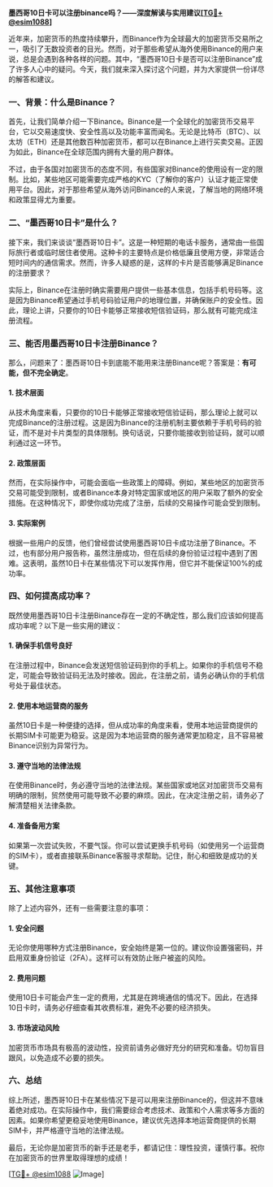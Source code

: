 **墨西哥10日卡可以注册binance吗？——深度解读与实用建议[[TG💪+ @esim1088](https://t.me/s/esim1088)]**

近年来，加密货币的热度持续攀升，而Binance作为全球最大的加密货币交易所之一，吸引了无数投资者的目光。然而，对于那些希望从海外使用Binance的用户来说，总是会遇到各种各样的问题。其中，“墨西哥10日卡是否可以注册Binance”成了许多人心中的疑问。今天，我们就来深入探讨这个问题，并为大家提供一份详尽的解答和建议。

### **一、背景：什么是Binance？**

首先，让我们简单介绍一下Binance。Binance是一个全球化的加密货币交易平台，它以交易速度快、安全性高以及功能丰富而闻名。无论是比特币（BTC）、以太坊（ETH）还是其他数百种加密货币，都可以在Binance上进行买卖交易。正因为如此，Binance在全球范围内拥有大量的用户群体。

不过，由于各国对加密货币的态度不同，有些国家对Binance的使用设有一定的限制。比如，某些地区可能需要完成严格的KYC（了解你的客户）认证才能正常使用平台。因此，对于那些希望从海外访问Binance的人来说，了解当地的网络环境和政策显得尤为重要。

### **二、“墨西哥10日卡”是什么？**

接下来，我们来谈谈“墨西哥10日卡”。这是一种短期的电话卡服务，通常由一些国际旅行者或临时居住者使用。这种卡的主要特点是价格低廉且使用方便，非常适合短时间内的通信需求。然而，许多人疑惑的是，这样的卡片是否能够满足Binance的注册要求？

实际上，Binance在注册时确实需要用户提供一些基本信息，包括手机号码等。这是因为Binance希望通过手机号码验证用户的地理位置，并确保账户的安全性。因此，理论上讲，只要你的10日卡能够正常接收短信验证码，那么就有可能完成注册流程。

### **三、能否用墨西哥10日卡注册Binance？**

那么，问题来了：墨西哥10日卡到底能不能用来注册Binance呢？答案是：**有可能，但不完全确定**。

#### **1. 技术层面**
从技术角度来看，只要你的10日卡能够正常接收短信验证码，那么理论上就可以完成Binance的注册过程。这是因为Binance的注册机制主要依赖于手机号码的验证，而不是对卡片类型的具体限制。换句话说，只要你能接收到验证码，就可以顺利通过这一环节。

#### **2. 政策层面**
然而，在实际操作中，可能会面临一些政策上的障碍。例如，某些地区的加密货币交易可能受到限制，或者Binance本身对特定国家或地区的用户采取了额外的安全措施。在这种情况下，即使你成功完成了注册，后续的交易操作可能会受到限制。

#### **3. 实际案例**
根据一些用户的反馈，他们曾经尝试使用墨西哥10日卡成功注册了Binance。不过，也有部分用户报告称，虽然注册成功，但在后续的身份验证过程中遇到了困难。这表明，虽然10日卡在某些情况下可以发挥作用，但它并不能保证100%的成功率。

### **四、如何提高成功率？**

既然使用墨西哥10日卡注册Binance存在一定的不确定性，那么我们应该如何提高成功率呢？以下是一些实用的建议：

#### **1. 确保手机信号良好**
在注册过程中，Binance会发送短信验证码到你的手机上。如果你的手机信号不稳定，可能会导致验证码无法及时接收。因此，在注册之前，请务必确认你的手机信号处于最佳状态。

#### **2. 使用本地运营商的服务**
虽然10日卡是一种便捷的选择，但从成功率的角度来看，使用本地运营商提供的长期SIM卡可能更为稳妥。这是因为本地运营商的服务通常更加稳定，且不容易被Binance识别为异常行为。

#### **3. 遵守当地的法律法规**
在使用Binance时，务必遵守当地的法律法规。某些国家或地区对加密货币交易有明确的限制，贸然使用可能导致不必要的麻烦。因此，在决定注册之前，请务必了解清楚相关法律条款。

#### **4. 准备备用方案**
如果第一次尝试失败，不要气馁。你可以尝试更换手机号码（如使用另一个运营商的SIM卡），或者直接联系Binance客服寻求帮助。记住，耐心和细致是成功的关键。

### **五、其他注意事项**

除了上述内容外，还有一些需要注意的事项：

#### **1. 安全问题**
无论你使用哪种方式注册Binance，安全始终是第一位的。建议你设置强密码，并启用双重身份验证（2FA）。这样可以有效防止账户被盗的风险。

#### **2. 费用问题**
使用10日卡可能会产生一定的费用，尤其是在跨境通信的情况下。因此，在选择10日卡时，请务必仔细查看其收费标准，避免不必要的经济损失。

#### **3. 市场波动风险**
加密货币市场具有极高的波动性，投资前请务必做好充分的研究和准备。切勿盲目跟风，以免造成不必要的损失。

### **六、总结**

综上所述，墨西哥10日卡在某些情况下是可以用来注册Binance的，但这并不意味着绝对成功。在实际操作中，我们需要综合考虑技术、政策和个人需求等多方面的因素。如果你希望更稳妥地使用Binance，建议优先选择本地运营商提供的长期SIM卡，并严格遵守当地的法律法规。

最后，无论你是加密货币的新手还是老手，都请记住：理性投资，谨慎行事。祝你在加密货币的世界里取得理想的成绩！

[[TG💪+ @esim1088](https://t.me/s/esim1088) ![Image](https://i.postimg.cc/4NQfJmqS/Snipaste-2025-05-13-00-14-12.png)]